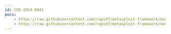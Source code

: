 ```yaml
---
id: CVE-2014-6041
pocs:
    - https://raw.githubusercontent.com/rapid7/metasploit-framework/master/modules/auxiliary/admin/android/google_play_store_uxss_xframe_rce.rb
    - https://raw.githubusercontent.com/rapid7/metasploit-framework/master/modules/auxiliary/gather/android_stock_browser_uxss.rb
---
```

